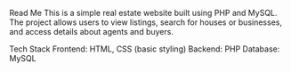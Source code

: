Read Me
This is a simple real estate website built using PHP and MySQL. The project allows users to view listings, search for houses or businesses, and access details about agents and buyers.

Tech Stack
Frontend: HTML, CSS (basic styling)
Backend: PHP
Database: MySQL
